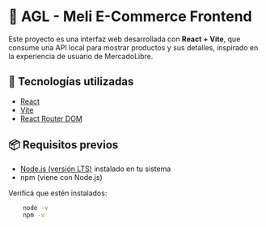 # 🛒 AGL - Meli E-Commerce Frontend

Este proyecto es una interfaz web desarrollada con **React + Vite**, que consume una API local para mostrar productos y sus detalles, inspirado en la experiencia de usuario de MercadoLibre.

## 🚀 Tecnologías utilizadas

- [React](https://reactjs.org/)
- [Vite](https://vitejs.dev/)
- [React Router DOM](https://reactrouter.com/)

## 📦 Requisitos previos

- [Node.js (versión LTS)](https://nodejs.org/) instalado en tu sistema
- npm (viene con Node.js)

Verificá que estén instalados:

```bash
    node -v
    npm -v
```